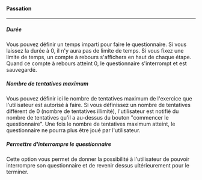 #### Passation

---


##### Durée

Vous pouvez définir un temps imparti pour faire le questionnaire. Si vous laissez la durée à 0, il n'y aura pas de limite de temps. Si vous fixez une limite de temps, un compte à rebours s'affichera en haut de chaque étape. Quand ce compte à rebours atteint 0, le questionnaire s'interrompt et est sauvegardé.

##### Nombre de tentatives maximum

Vous pouvez définir ici le nombre de tentatives maximum de l'exercice que l'utilisateur est autorisé à faire. Si vous définissez un nombre de tentatives différent de 0 (nombre de tentatives illimité), l'utilisateur est notifié du nombre de tentatives qu'il a au-dessus du bouton "commencer le questionnaire". Une fois le nombre de tentatives maximum atteint, le questionnaire ne pourra plus être joué par l'utilisateur.

##### Permettre d'interrompre le questionnaire

Cette option vous permet de donner la possibilité à l'utilisateur de pouvoir interrompre son questionnaire et de revenir dessus ultérieurement pour le terminer.
